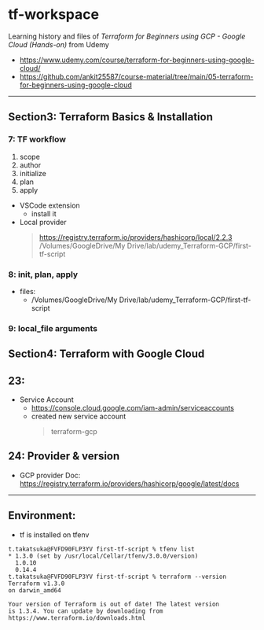 # tf-workspace

Learning history and files of *Terraform for Beginners using GCP - Google Cloud (Hands-on)* from Udemy
- https://www.udemy.com/course/terraform-for-beginners-using-google-cloud/
- https://github.com/ankit25587/course-material/tree/main/05-terraform-for-beginners-using-google-cloud

---


## Section3: Terraform Basics & Installation
### 7: TF workflow
1. scope
2. author
3. initialize
4. plan
5. apply

- VSCode extension
    - install it
- Local provider
    > https://registry.terraform.io/providers/hashicorp/local/2.2.3
    > /Volumes/GoogleDrive/My Drive/lab/udemy_Terraform-GCP/first-tf-script

### 8: init, plan, apply
- files:
    - /Volumes/GoogleDrive/My Drive/lab/udemy_Terraform-GCP/first-tf-script

### 9: local_file arguments


## Section4: Terraform with Google Cloud

## 23:
- Service Account
    - https://console.cloud.google.com/iam-admin/serviceaccounts
    - created new service account
        > terraform-gcp

## 24: Provider & version
- GCP provider Doc: https://registry.terraform.io/providers/hashicorp/google/latest/docs




---

## Environment:
- tf is installed on tfenv 
```
t.takatsuka@FVFD90FLP3YV first-tf-script % tfenv list
* 1.3.0 (set by /usr/local/Cellar/tfenv/3.0.0/version)
  1.0.10
  0.14.4
t.takatsuka@FVFD90FLP3YV first-tf-script % terraform --version
Terraform v1.3.0
on darwin_amd64

Your version of Terraform is out of date! The latest version
is 1.3.4. You can update by downloading from https://www.terraform.io/downloads.html
```